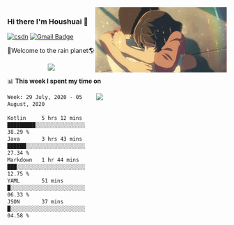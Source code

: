 <img  align='right' height="150" src="https://github.com/LikeRainDay/LikeRainDay/blob/master/pic/img_rain_1.gif?raw=true">



### Hi there I'm Houshuai :lemon:

[![csdn](https://img.shields.io/badge/-csdn-c14438?style=flat-square&logo=c&logoColor=white)](https://blog.csdn.net/qq_15807167)
[![Gmail Badge](https://img.shields.io/badge/-gmail-c14438?style=flat-square&logo=Gmail&logoColor=white&link=mailto:houshuai0816@gmail.com)](mailto:houshuai0816@gmail.com)

🚀Welcome to the rain planet🌎

<center>
<img align='center'  src="https://source.unsplash.com/random/1200x600">
</center>

📊 **This week I spent my time on**

<img align='right'   width="300" src="https://github-readme-stats.vercel.app/api?username=LikeRainDay&show_icons=true&title_color=fff&icon_color=79ff97&text_color=9f9f9f&bg_color=151515">

<!--START_SECTION:waka-->
```text
Week: 29 July, 2020 - 05 August, 2020

Kotlin     5 hrs 12 mins   █████████░░░░░░░░░░░░░░░░   38.29 % 
Java       3 hrs 43 mins   ██████░░░░░░░░░░░░░░░░░░░   27.34 % 
Markdown   1 hr 44 mins    ███░░░░░░░░░░░░░░░░░░░░░░   12.75 % 
YAML       51 mins         █░░░░░░░░░░░░░░░░░░░░░░░░   06.33 % 
JSON       37 mins         █░░░░░░░░░░░░░░░░░░░░░░░░   04.58 %
```
<!--END_SECTION:waka-->
